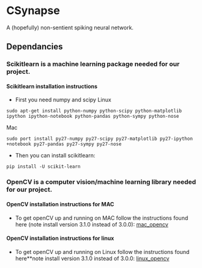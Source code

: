 # CSynapse
A (hopefully) non-sentient spiking neural network.

## Dependancies 

### Scikitlearn is a machine learning package needed for our project.

#### Scikitlearn installation instructions
* First you need numpy and scipy 
Linux 
```
sudo apt-get install python-numpy python-scipy python-matplotlib ipython ipython-notebook python-pandas python-sympy python-nose
``` 
Mac
``` 
sudo port install py27-numpy py27-scipy py27-matplotlib py27-ipython +notebook py27-pandas py27-sympy py27-nose
``` 
* Then you can install scikitlearn:
```
pip install -U scikit-learn
```
### OpenCV is a computer vision/machine learning library needed for our project.
#### OpenCV installation instructions for MAC 
* To get openCV up and running on MAC follow the instructions found here (note install version 3.1.0 instead of 3.0.0): [mac_opencv]


#### OpenCV installation instructions for linux
* To get openCV up and running on Linux follow the instructions found here**note install version 3.1.0 instead of 3.0.0: [linux_opencv]


[mac_opencv]: <http://www.pyimagesearch.com/2015/06/15/install-opencv-3-0-and-python-2-7-on-osx/>
[linux_opencv]: <http://www.pyimagesearch.com/2015/06/22/install-opencv-3-0-and-python-2-7-on-ubuntu/>
